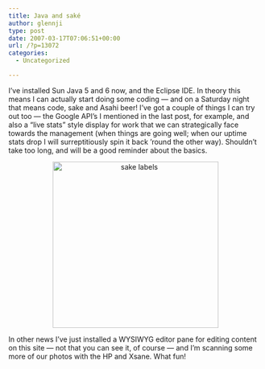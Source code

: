 ```yaml
---
title: Java and saké
author: glennji
type: post
date: 2007-03-17T07:06:51+00:00
url: /?p=13072
categories:
  - Uncategorized

---
```

I&#8217;ve installed Sun Java 5 and 6 now, and the Eclipse IDE. In theory this means I can actually start doing some coding &#8212; and on a Saturday night that means code, sake and Asahi beer! I&#8217;ve got a couple of things I can try out too &#8212; the Google API&#8217;s I mentioned in the last post, for example, and also a &#8220;live stats&#8221; style display for work that we can strategically face towards the management (when things are going well; when our uptime stats drop I will surreptitiously spin it back &#8217;round the other way). Shouldn&#8217;t take too long, and will be a good reminder about the basics.

<p align="center">
  <img title="sake labels" src="http://glennji.com/wp-content/uploads/2014/12/sake_label_montage.jpg" alt="sake labels" width="329" height="331" />
</p>

In other news I&#8217;ve just installed a WYSIWYG editor pane for editing content on this site &#8212; not that you can see it, of course &#8212; and I&#8217;m scanning some more of our photos with the HP and Xsane. What fun!
